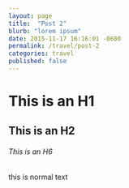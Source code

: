 ```yaml
---
layout: page
title:  "Post 2"
blurb: "lorem ipsum"
date: 2015-11-17 16:16:01 -0600
permalink: /travel/post-2
categories: travel
published: false
---
```


# This is an H1

## This is an H2

###### This is an H6

this is normal text
